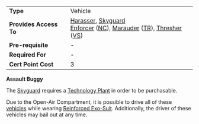 |     |     |
| --- | --- |
| **Type** | Vehicle |
| **Provides Access To** | [Harasser](../vehicles/Harasser.md), [Skyguard](../vehicles/Harasser.md)  <br>[Enforcer](../vehicles/Harasser.md) ([NC](../vehicles/Harasser.md)), [Marauder](../vehicles/Harasser.md) ([TR](../vehicles/Harasser.md)), [Thresher](../vehicles/Harasser.md) ([VS](../vehicles/Harasser.md)) |
| **Pre-requisite** | -   |
| **Required For** | -   |
| **Cert Point Cost** | 3   |

**Assault Buggy**

The [Skyguard](../vehicles/Skyguard.md) requires a
[Technology Plant](../locations/Technology_Plant.md) in order to be purchasable.

Due to the Open-Air Compartment, it is possible to drive all of these
[vehicles](../vehicles/index.md) while wearing
[Reinforced Exo-Suit](../armor/Reinforced_Exo-Suit.md). Additionally, the driver
of these vehicles may bail out at any time.
